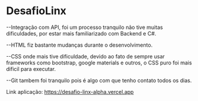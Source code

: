 # DesafioLinx

--Integração com API, foi um processo tranquilo não tive muitas dificuldades, por estar mais familiarizado com Backend e C#.

--HTML fiz bastante mudanças durante o desenvolvimento.

--CSS onde mais tive dificuldade, devido ao fato de sempre usar frameworks como bootstrap, google materials e outros, o CSS puro foi mais dificil para executar.

--Git tambem foi tranquilo pois é algo com que tenho contato todos os dias.


Link aplicação: https://desafio-linx-alpha.vercel.app